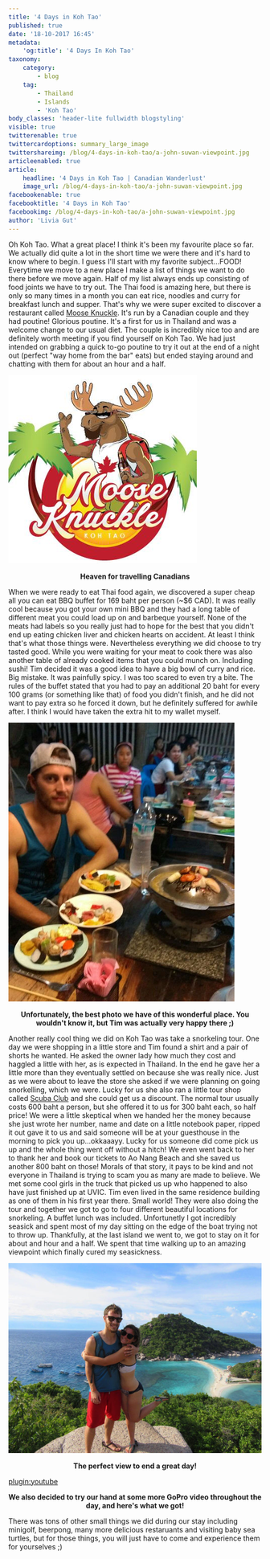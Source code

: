 ```yaml
---
title: '4 Days in Koh Tao'
published: true
date: '18-10-2017 16:45'
metadata:
    'og:title': '4 Days In Koh Tao'
taxonomy:
    category:
        - blog
    tag:
        - Thailand
        - Islands
        - 'Koh Tao'
body_classes: 'header-lite fullwidth blogstyling'
visible: true
twitterenable: true
twittercardoptions: summary_large_image
twittershareimg: /blog/4-days-in-koh-tao/a-john-suwan-viewpoint.jpg
articleenabled: true
article:
    headline: '4 Days in Koh Tao | Canadian Wanderlust'
    image_url: /blog/4-days-in-koh-tao/a-john-suwan-viewpoint.jpg
facebookenable: true
facebooktitle: '4 Days in Koh Tao'
facebookimg: /blog/4-days-in-koh-tao/a-john-suwan-viewpoint.jpg
author: 'Livia Gut'
---
```


Oh Koh Tao. What a great place! I think it's been my favourite place so far. We actually did quite a lot in the short time we were there and it's hard to know where to begin. I guess I'll start with my favorite subject...FOOD! Everytime we move to a new place I make a list of things we want to do there before we move again. Half of my list always ends up consisting of food joints we have to try out. The Thai food is amazing here, but there is only so many times in a month you can eat rice, noodles and curry for breakfast lunch and supper. That's why we were super excited to discover a restaurant called [Moose Knuckle](https://www.facebook.com/MooseKnuckleKohTao?target=_blank). It's run by a Canadian couple and they had poutine! Glorious poutine. It's a first for us in Thailand and was a welcome change to our usual diet. The couple is incredibly nice too and are definitely worth meeting if you find yourself on Koh Tao. We had just intended on grabbing a quick to-go poutine to try it out at the end of a night out (perfect "way home from the bar" eats) but ended staying around and chatting with them for about an hour and a half. 

[![Moose Knuckle Logo](moose-knuckle-logo.jpg)](https://www.facebook.com/MooseKnuckleKohTao/?target=_blank)
<p style= "text-align: center"><b>Heaven for travelling Canadians</b></p> 

When we were ready to eat Thai food again, we discovered a super cheap all you can eat BBQ buffet for 169 baht per person (~$6 CAD). It was really cool because you got your own mini BBQ and they had a long table of different meat you could load up on and barbeque yourself. None of the meats had labels so you really just had to hope for the best that you didn't end up eating chicken liver and chicken hearts on accident. At least I think that's what those things were. Nevertheless everything we did choose to try tasted good. While you were waiting for your meat to cook there was also another table of already cooked items that you could munch on. Including sushi! Tim decided it was a good idea to have a big bowl of curry and rice. Big mistake. It was painfully spicy. I was too scared to even try a bite. The rules of the buffet stated that you had to pay an additional 20 baht for every 100 grams (or something like that) of food you didn't finish, and he did not want to pay extra so he forced it down, but he definitely suffered for awhile after. I think I would have taken the extra hit to my wallet myself.

![Koh Tao Buffet](koh-tao-buffet.jpg)
<p style= "text-align: center"><b>Unfortunately, the best photo we have of this wonderful place. You wouldn't know it, but Tim was actually very happy there ;) </b></p> 

Another really cool thing we did on Koh Tao was take a snorkeling tour. One day we were shopping in a little store and Tim found a shirt and a pair of shorts he wanted. He asked the owner lady how much they cost and haggled a little with her, as is expected in Thailand. In the end he gave her a little more than they eventually settled on because she was really nice. Just as we were about to leave the store she asked if we were planning on going snorkelling, which we were. Lucky for us she also ran a little tour shop called [Scuba Club](http://kohtaoscubaclub.com/?target=_blank) and she could get us a discount. The normal tour usually costs 600 baht a person, but she offered it to us for 300 baht each, so half price! We were a little skeptical when we handed her the money because she just wrote her number, name and date on a little notebook paper, ripped it out gave it to us and said someone will be at your guesthouse in the morning to pick you up...okkaaayy. Lucky for us someone did come pick us up and the whole thing went off without a hitch! We even went back to her to thank her and book our tickets to Ao Nang Beach and she saved us another 800 baht on those! Morals of that story, it pays to be kind and not everyone in Thailand is trying to scam you as many are made to believe. We met some cool girls in the truck that picked us up who happened to also have just finished up at UVIC. Tim even lived in the same residence building as one of them in his first year there. Small world! They were also doing the tour and together we got to go to four different beautiful locations for snorkeling. A buffet lunch was included. Unfortunetly I got incredibly seasick and spent most of my day sitting on the edge of the boat trying not to throw up. Thankfully, at the last island we went to, we got to stay on it for about and hour and a half. We spent that time walking up to an amazing viewpoint which finally cured my seasickness.

![Nang Yuan Island Viewpoint](nang-yuan-viewpoint.jpg)
<p style= "text-align: center"><b>The perfect view to end a great day!</b></p> 

[plugin:youtube](https://www.youtube.com/watch?v=WQsjNbBVOWU)
<p style= "text-align: center"><b>We also decided to try our hand at some more GoPro video throughout the day, and here's what we got!
</b></p> 

There was tons of other small things we did during our stay including minigolf, beerpong, many more delicious restaruants and visiting baby sea turtles, but for those things, you will just have to come and experience them for yourselves ;)  